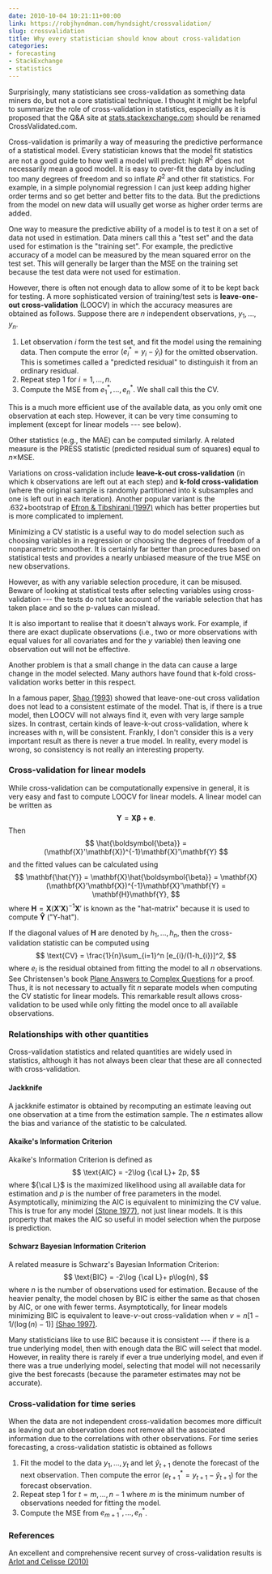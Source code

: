 ```yaml
---
date: 2010-10-04 10:21:11+00:00
link: https://robjhyndman.com/hyndsight/crossvalidation/
slug: crossvalidation
title: Why every statistician should know about cross-validation
categories:
- forecasting
- StackExchange
- statistics
---
```


Surprisingly, many statisticians see cross-validation as something data miners do, but not a core statistical technique. I thought it might be helpful to summarize the role of cross-validation in statistics, especially as it is proposed that the Q&A site at [stats.stackexchange.com](http://stats.stackexchange.com) should be renamed CrossValidated.com.

Cross-validation is primarily a way of measuring the predictive performance of a statistical model. Every statistician knows that the model fit statistics are not a good guide to how well a model will predict: high $R^2$ does not necessarily mean a good model. It is easy to over-fit the data by including too many degrees of freedom and so inflate $R^2$ and other fit statistics. For example, in a simple polynomial regression I can just keep adding higher order terms and so get better and better fits to the data. But the predictions from the model on new data will usually get worse as higher order terms are added.

One way to measure the predictive ability of a model is to test it on a set of data not used in estimation. Data miners call this a "test set" and the data used for estimation is the "training set". For example, the predictive accuracy of a model can be measured by the mean squared error on the test set. This will generally be larger than the MSE on the training set because the test data were not used for estimation.

However, there is often not enough data to allow some of it to be kept back for testing. A more sophisticated version of training/​test sets is **leave-one-out cross-​​validation** (LOOCV) in which the accuracy measures are obtained as follows. Suppose there are $n$ independent observations, $y_1,\dots,y_n$.

  1. Let observation $i$ form the test set, and fit the model using the remaining data. Then compute the error $(e_{i}^*=y_{i}-\hat{y}_{i})$ for the omitted observation. This is sometimes called a "predicted residual" to distinguish it from an ordinary residual.
  2. Repeat step 1 for $i=1,\dots,n$.
  3. Compute the MSE from $e_{1}^*,\dots,e_{n}^*$. We shall call this the CV.

This is a much more efficient use of the available data, as you only omit one observation at each step. However, it can be very time consuming to implement (except for linear models --- see below).

Other statistics (e.g., the MAE) can be computed similarly. A related measure is the PRESS statistic (predicted residual sum of squares) equal to $n\times$MSE.

Variations on cross-validation include **leave-k-out cross-validation** (in which k observations are left out at each step) and **k-fold cross-validation** (where the original sample is randomly partitioned into k subsamples and one is left out in each iteration). Another popular variant is the .632+bootstrap of [Efron & Tibshirani (1997)](http://www.jstor.org/stable/2965703) which has better properties but is more complicated to implement.

Minimizing a CV statistic is a useful way to do model selection such as choosing variables in a regression or choosing the degrees of freedom of a nonparametric smoother. It is certainly far better than procedures based on statistical tests and provides a nearly unbiased measure of the true MSE on new observations.

However, as with any variable selection procedure, it can be misused. Beware of looking at statistical tests after selecting variables using cross-validation --- the tests do not take account of the variable selection that has taken place and so the p-values can mislead.

It is also important to realise that it doesn't always work. For example, if there are exact duplicate observations (i.e., two or more observations with equal values for all covariates and for the $y$ variable) then leaving one observation out will not be effective.

Another problem is that a small change in the data can cause a large change in the model selected. Many authors have found that k-fold cross-validation works better in this respect.

In a famous paper, [Shao (1993)](http://www.jstor.org/stable/2290328) showed that leave-one-out cross validation does not lead to a consistent estimate of the model. That is, if there is a true model, then LOOCV will not always find it, even with very large sample sizes. In contrast, certain kinds of leave-k-out cross-validation, where k increases with n, will be consistent. Frankly, I don't consider this is a very important result as there is never a true model. In reality, every model is wrong, so consistency is not really an interesting property.

### Cross-validation for linear models

While cross-validation can be computationally expensive in general, it is very easy and fast to compute LOOCV for linear models. A linear model can be written as
$$
\mathbf{Y} = \mathbf{X}\boldsymbol{\beta} + \mathbf{e}.
$$
Then
$$
\hat{\boldsymbol{\beta}} = (\mathbf{X}'\mathbf{X})^{-1}\mathbf{X}'\mathbf{Y}
$$
and the fitted values can be calculated using
$$
\mathbf{\hat{Y}} = \mathbf{X}\hat{\boldsymbol{\beta}} = \mathbf{X}(\mathbf{X}'\mathbf{X})^{-1}\mathbf{X}'\mathbf{Y} = \mathbf{H}\mathbf{Y},
$$
where $\mathbf{H} = \mathbf{X}(\mathbf{X}'\mathbf{X})^{-1}\mathbf{X}'$ is known as the "hat-matrix" because it is used to compute $\mathbf{\hat{Y}}$ ("Y-hat").

If the diagonal values of $\mathbf{H}$ are denoted by $h_{1},\dots,h_{n}$, then the cross-validation statistic can be computed using
$$
\text{CV} = \frac{1}{n}\sum_{i=1}^n [e_{i}/(1-h_{i})]^2,
$$
where $e_{i}$ is the residual obtained from fitting the model to all $n$ observations. See Christensen's book [Plane Answers to Complex Questions](http://buy.geni.us/Proxy.ashx?TSID=140570\&GR_URL=http%3A%2F%2Fwww.amazon.com%2Fdp%2F0387953612) for a proof. Thus, it is not necessary to actually fit $n$ separate models when computing the CV statistic for linear models. This remarkable result allows cross-validation to be used while only fitting the model once to all available observations.

### Relationships with other quantities

Cross-validation statistics and related quantities are widely used in statistics, although it has not always been clear that these are all connected with cross-validation.

#### Jackknife

A jackknife estimator is obtained by recomputing an estimate leaving out one observation at a time from the estimation sample. The $n$ estimates allow the bias and variance of the statistic to be calculated.

#### Akaike's Information Criterion

Akaike's Information Criterion is defined as
$$
\text{AIC} = -2\log {\cal L}+ 2p,
$$
where ${\cal L}$ is the maximized likelihood using all available data for estimation and $p$ is the number of free parameters in the model. Asymptotically, minimizing the AIC is equivalent to minimizing the CV value. This is true for any model [(Stone 1977)](http://www.jstor.org/stable/2984877), not just linear models. It is this property that makes the AIC so useful in model selection when the purpose is prediction.

#### Schwarz Bayesian Information Criterion

A related measure is Schwarz's Bayesian Information Criterion:
$$
\text{BIC} = -2\log {\cal L}+ p\log(n),
$$
where $n$ is the number of observations used for estimation. Because of the heavier penalty, the model chosen by BIC is either the same as that chosen by AIC, or one with fewer terms. Asymptotically, for linear models minimizing BIC is equivalent to leave-$v$-out cross-validation when $v = n[1-1/(\log(n)-1)]$ [(Shao 1997)](http://www3.stat.sinica.edu.tw/statistica/oldpdf/A7n21.pdf).

Many statisticians like to use BIC because it is consistent --- if there is a true underlying model, then with enough data the BIC will select that model. However, in reality there is rarely if ever a true underlying model, and even if there was a true underlying model, selecting that model will not necessarily give the best forecasts (because the parameter estimates may not be accurate).

### Cross-validation for time series

When the data are not independent cross-validation becomes more difficult as leaving out an observation does not remove all the associated information due to the correlations with other observations. For time series forecasting, a cross-validation statistic is obtained as follows

  1. Fit the model to the data $y_1,\dots,y_t$ and let $\hat{y}_{t+1}$ denote the forecast of the next observation. Then compute the error $(e_{t+1}^*=y_{t+1}-\hat{y}_{t+1})$ for the forecast observation.
  2. Repeat step 1 for $t=m,\dots,n-1$ where $m$ is the minimum number of observations needed for fitting the model.
  3. Compute the MSE from $e_{m+1}^*,\dots,e_{n}^*$.


### References

An excellent and comprehensive recent survey of cross-validation results is [Arlot and Celisse (2010)](http://dx.doi.org/10.1214/09-SS054)
